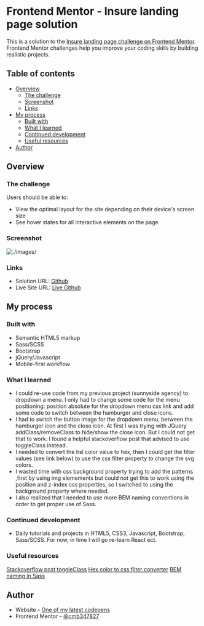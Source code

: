 # Frontend Mentor - Insure landing page solution

This is a solution to the [Insure landing page challenge on Frontend Mentor](https://www.frontendmentor.io/challenges/insure-landing-page-uTU68JV8). Frontend Mentor challenges help you improve your coding skills by building realistic projects. 

## Table of contents

- [Overview](#overview)
  - [The challenge](#the-challenge)
  - [Screenshot](#screenshot)
  - [Links](#links)
- [My process](#my-process)
  - [Built with](#built-with)
  - [What I learned](#what-i-learned)
  - [Continued development](#continued-development)
  - [Useful resources](#useful-resources)
- [Author](#author)

## Overview

### The challenge

Users should be able to:

- View the optimal layout for the site depending on their device's screen size
- See hover states for all interactive elements on the page

### Screenshot

![./images/](screenshot.PNG)

### Links

- Solution URL: [Github](https://github.com/cmb347827/insure-landing-page-master)
- Live Site URL: [Live Github](https://cmb347827.github.io/insure-landing-page-master/)

## My process

### Built with

- Semantic HTML5 markup
- Sass/SCSS
- Bootstrap
- jQuery/Javascript
- Mobile-first workflow


### What I learned

- I could re-use code from my previous project (sunnyside agency) to dropdown a menu. I only had to change some code for the menu positioning:
   position absolute for the dropdown menu css link and add some code to switch between the hamburger and close icons.
- I had to switch the button image for the dropdown menu, between the hamburger icon and the close icon.
  At first I was trying with JQuery addClass/removeClass to hide/show the close icon. But I could not get that to work.
  I found a helpful stackoverflow post that advised to use toggleClass instead.
- I needed to convert the hsl color value to hex, then I could get the filter values (see link below) to use the css filter property to change the svg colors.
- I wasted time with css background property trying to add the patterns ,first by using img elemements but could not get this to work using the position and z-index css properties, so 
  I switched to using the background property where needed.
- I also realized that I needed to use more BEM naming conventions in order to get proper use of Sass.


### Continued development

- Daily tutorials and projects in HTML5, CSS3, Javascript, Bootstrap, Sass/SCSS. For now, in time I will go re-learn React ect.

### Useful resources
[Stackoverflow post toggleClass](https://stackoverflow.com/questions/39149977/how-to-toggle-between-bootstrap-button-classes-onclick)
[Hex color to css filter converter](https://isotropic.co/tool/hex-color-to-css-filter/)
[BEM naming in Sass](https://css-tricks.com/using-sass-control-scope-bem-naming/)

## Author

- Website - [One of my latest codepens](https://codepen.io/cynthiab72/pen/oNybYON)
- Frontend Mentor - [@cmb347827](https://www.frontendmentor.io/profile/cmb347827)

